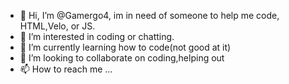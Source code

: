 - 👋 Hi, I’m @Gamergo4, im in need of someone to help me code, HTML,Velo, or JS.
- 👀 I’m interested in coding or chatting.
- 🌱 I’m currently learning how to code(not good at it)
- 💞️ I’m looking to collaborate on coding,helping out
- 📫 How to reach me ...

<!---
Gamergo4/Gamergo4 is a ✨ special ✨ repository because its `README.md` (this file) appears on your GitHub profile.
You can click the Preview link to take a look at your changes.
--->
